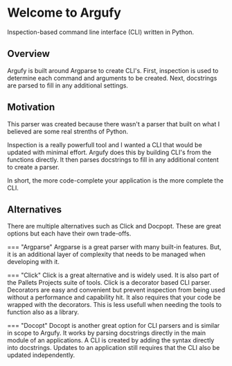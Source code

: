 # Welcome to Argufy

Inspection-based command line interface (CLI) written in Python.

## Overview

Argufy is built around Argparse to create CLI's. First, inspection is used
to determine each command and arguments to be created. Next, docstrings
are parsed to fill in any additional settings.

## Motivation

This parser was created because there wasn't a parser that built on what I
believed are some real strenths of Python.

Inspection is a really powerfull tool and I wanted a CLI that would be updated with minimal effort. Argufy
does this by building CLI's from the functions directly. It then parses docstrings to fill in any additional content to create a parser.

In short, the more code-complete your application is the more complete the CLI.

## Alternatives

There are multiple alternatives such as Click and Docpopt. These are
great options but each have their own trade-offs.

=== "Argparse"
    Argparse is a great parser with many built-in features. But, it is an
    additional layer of complexity that needs to be managed when
    developing with it. 

=== "Click"
    Click is a great alternative and is widely used. It is also part of
    the Pallets Projects suite of tools. Click is a decorator based CLI
    parser. Decorators are easy and convenient but prevent inspection
    from being used without a performance and capability hit. It also
    requires that your code be wrapped with the decorators. This is
    less usefull when needing the tools to function also as a library.

=== "Docopt"
    Docopt is another great option for CLI parsers and is similar in
    scope to Argufy. It works by parsing docstrings directly in the 
    main module of an applications. A CLI is created by adding the 
    syntax directly into docstrings. Updates to an application still 
    requires that the CLI also be updated independently.
